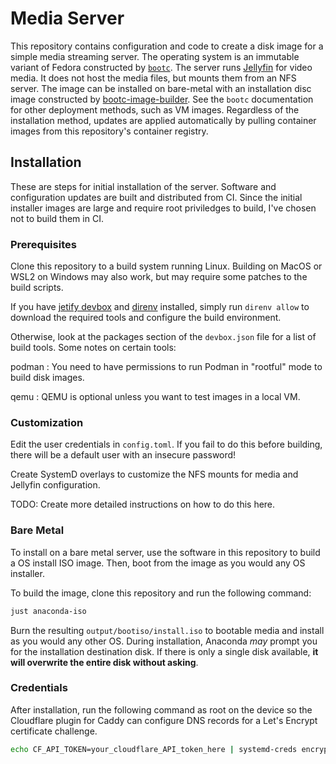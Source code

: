 # Media Server

This repository contains configuration and code to create a disk image for a simple media streaming server.
The operating system is an immutable variant of Fedora constructed by [`bootc`](https://docs.fedoraproject.org/en-US/bootc).
The server runs [Jellyfin](https://jellyfin.org/) for video media.
It does not host the media files, but mounts them from an NFS server.
The image can be installed on bare-metal with an installation disc image constructed by [bootc-image-builder](https://docs.fedoraproject.org/en-US/bootc/provisioning-generic/#_using_anaconda_for_generic_installations).
See the `bootc` documentation for other deployment methods, such as VM images.
Regardless of the installation method,
updates are applied automatically by pulling container images from this repository's container registry.

## Installation

These are steps for initial installation of the server.
Software and configuration updates are built and distributed from CI.
Since the initial installer images are large and require root priviledges to build,
I've chosen not to build them in CI.

### Prerequisites

Clone this repository to a build system running Linux.
Building on MacOS or WSL2 on Windows may also work, but may require some patches to the build scripts.

If you have [jetify devbox](https://www.jetify.com/devbox) and [direnv](https://direnv.net/) installed,
simply run `direnv allow` to download the required tools and configure the build environment.

Otherwise, look at the packages section of the `devbox.json` file for a list of build tools.
Some notes on certain tools:

podman
: You need to have permissions to run Podman in "rootful" mode to build disk images.

qemu
: QEMU is optional unless you want to test images in a local VM.

### Customization

Edit the user credentials in `config.toml`.
If you fail to do this before building, there will be a default user with an insecure password!

Create SystemD overlays to customize the NFS mounts for media and Jellyfin configuration.

TODO: Create more detailed instructions on how to do this here.

### Bare Metal

To install on a bare metal server, use the software in this repository to build a OS install ISO image.
Then, boot from the image as you would any OS installer.

To build the image, clone this repository and run the following command:

```sh
just anaconda-iso
```

Burn the resulting `output/bootiso/install.iso` to bootable media and install as you would any other OS.
During installation, Anaconda _may_ prompt you for the installation destination disk.
If there is only a single disk available, **it will overwrite the entire disk without asking**.

### Credentials

After installation, run the following command as root on the device so the Cloudflare plugin for Caddy can configure DNS records for a Let's Encrypt certificate challenge.

```sh
echo CF_API_TOKEN=your_cloudflare_API_token_here | systemd-creds encrypt --name=caddy_credentials - /etc/credstore.encrypted/caddy_credentials
```
